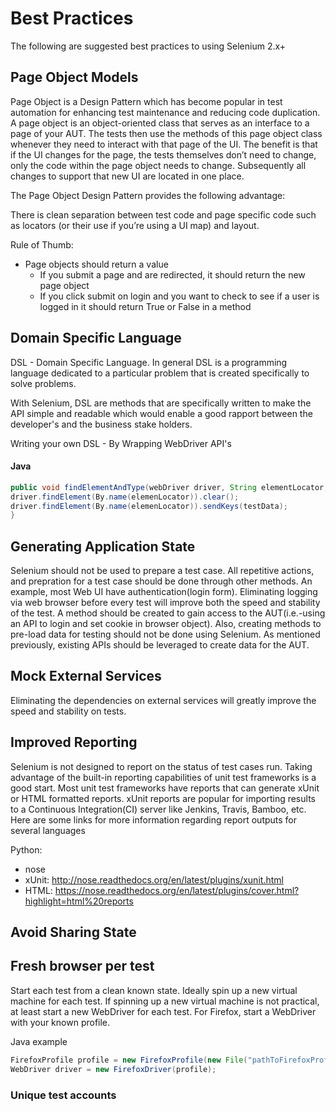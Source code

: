Best Practices
==============
The following are suggested best practices to using Selenium 2.x+

Page Object Models
------------------
Page Object is a Design Pattern which has become popular in test automation for enhancing test maintenance and reducing code duplication. A page object is an object-oriented class that serves as an interface to a page of your AUT. The tests then use the methods of this page object class whenever they need to interact with that page of the UI. The benefit is that if the UI changes for the page, the tests themselves don’t need to change, only the code within the page object needs to change. Subsequently all changes to support that new UI are located in one place.

The Page Object Design Pattern provides the following advantage:

There is clean separation between test code and page specific code such as locators (or their use if you’re using a UI map) and layout.

Rule of Thumb:
 - Page objects should return a value
   - If you submit a page and are redirected, it should return the new page object
   - If you click submit on login and you want to check to see if a user is logged in it should return True or False in a method

Domain Specific Language
-------------------------
DSL	- Domain Specific Language.
In general DSL is a programming language dedicated to a particular problem that is created specifically to solve problems.

With Selenium, DSL are methods that are specifically written to make the API simple and readable which would enable a good rapport between the developer's and the business stake holders.

Writing your own DSL - By Wrapping WebDriver API's

#### Java

```java
public void findElementAndType(webDriver driver, String elementLocator,String testData){
driver.findElement(By.name(elemenLocator)).clear();
driver.findElement(By.name(elemenLocator)).sendKeys(testData);
}
```

Generating Application State
----------------------------
Selenium should not be used to prepare a test case.  All repetitive actions, and prepration for a test case should be done through
other methods.  An example, most Web UI have authentication(login form).  Eliminating logging via web browser before every test will
improve both the speed and stability of the test. A method should be created to gain access to the AUT(i.e.-using an API to login and set cookie in browser object).
Also, creating methods to pre-load data for testing should not be done using Selenium.  As mentioned previously, existing APIs should be leveraged to 
create data for the AUT.

Mock External Services
----------------------
Eliminating the dependencies on external services will greatly improve the speed and stability on tests.  

Improved Reporting
------------------
Selenium is not designed to report on the status of test cases run. Taking advantage of the built-in reporting capabilities of unit test
frameworks is a good start.  Most unit test frameworks have reports that can generate xUnit or HTML formatted reports.  xUnit reports are popular
for importing results to a Continuous Integration(CI) server like Jenkins, Travis, Bamboo, etc.  Here are some links for more information
regarding report outputs for several languages

Python:
 - nose
  - xUnit: http://nose.readthedocs.org/en/latest/plugins/xunit.html
  - HTML: https://nose.readthedocs.org/en/latest/plugins/cover.html?highlight=html%20reports

Avoid Sharing State
-------------------

Fresh browser per test
----------------------
Start each test from a clean known state.  Ideally spin up a new virtual machine for each test.  If spinning up a new virtual machine is not practical, at least start a new WebDriver for each test.  For Firefox, start a WebDriver with your
known profile.

Java example
```java
FirefoxProfile profile = new FirefoxProfile(new File("pathToFirefoxProfile"));
WebDriver driver = new FirefoxDriver(profile);
```

### Unique test accounts
